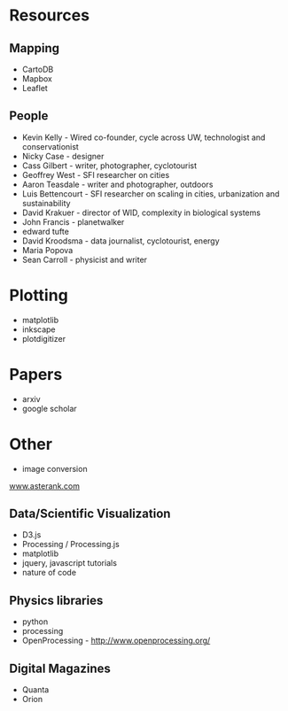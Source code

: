 Resources
=========

Mapping
-------
 -  CartoDB
 -  Mapbox
 -  Leaflet

People 
------
 - Kevin Kelly - Wired co-founder, cycle across UW, technologist and conservationist
 - Nicky Case - designer
 - Cass Gilbert - writer, photographer, cyclotourist
 - Geoffrey West - SFI researcher on cities
 - Aaron Teasdale - writer and photographer, outdoors
 - Luis Bettencourt - SFI researcher on scaling in cities, urbanization and sustainability
 - David Krakuer - director of WID, complexity in biological systems
 - John Francis  - planetwalker
 - edward tufte
 - David Kroodsma - data journalist, cyclotourist, energy
 - Maria Popova
 - Sean Carroll - physicist and writer


Plotting
========
   -   matplotlib
   -   inkscape
   -   plotdigitizer

Papers
======
   -   arxiv
   -   google scholar

Other
=====
   -   image conversion

www.asterank.com


Data/Scientific Visualization
-----------------------------
 -  D3.js
 -  Processing / Processing.js
 -  matplotlib
 -  jquery, javascript tutorials
 -  nature of code

Physics libraries
-----------------
 -  python 
 -  processing
 - OpenProcessing - http://www.openprocessing.org/

Digital Magazines
-----------------
 -  Quanta
 -  Orion
